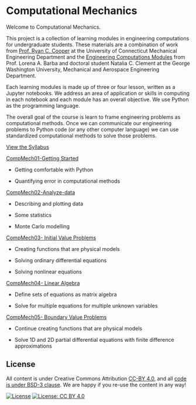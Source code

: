 # Computational Mechanics

Welcome to Computational Mechanics.  

This project is a collection of learning modules in engineering computations for
undergraduate students. These materials are a combination of work from [Prof.
Ryan C. Cooper](https://ryan-c-cooper.uconn.edu) at the University of
Connecticut Mechanical Engineering Department and the [Engineering Computations
Modules](https://github.com/engineersCode/EngComp) from Prof. Lorena A. Barba
and doctoral student Natalia C. Clement at the George Washington University,
Mechanical and Aerospace Engineering Department. 

Each learning modules is made up of three or four lesson, written as a Jupyter
notebooks. We address an area of application or skills in computing in each
notebook and each module has an overall objective. We use Python as the
programming language.

The overall goal of the course is learn to frame engineering problems as
computational methods. Once we can communicate our engineering problems to
Python code (or any other computer language) we can use standardized
computational methods to solve those problems. 

[View the Syllabus](./syllabus.html)

[CompMech01-Getting
Started](https://github.uconn.edu/rcc02007/CompMech01-Getting-started)

- Getting comfortable with Python

- Quantifying error in computational methods

[CompMech02-Analyze-data](https://github.uconn.edu/rcc02007/CompMech02-Analyze-data)

- Describing and plotting data

- Some statistics

- Monte Carlo modelling

[CompMech03- Initial Value
Problems](https://github.uconn.edu/rcc02007/CompMech03-IVPs)

- Creating functions that are physical models

- Solving ordinary differential equations

- Solving nonlinear equations

[CompMech04- Linear
Algebra](https://github.uconn.edu/rcc02007/CompMech04-LinearAlgebra)

- Define sets of equations as matrix algebra

- Solve for multiple equations for multiple unknown variables

[CompMech05- Boundary Value
Problems](https://github.uconn.edu/rcc02007/CompMech05-BVPs)

- Continue creating functions that are physical models

- Solve 1D and 2D partial differential equations with finite difference
  approximations


## License

All content is under Creative Commons Attribution [CC-BY
4.0](https://creativecommons.org/licenses/by/4.0/legalcode.txt), and all [code
is under BSD-3
clause](https://github.uconn.edu/rcc02007/Computational_Mechanics/LICENSE). We are
happy if you re-use the content in any way!

[![License](https://img.shields.io/badge/License-BSD%203--Clause-blue.svg)](https://opensource.org/licenses/BSD-3-Clause)
[![License: CC BY
4.0](https://img.shields.io/badge/License-CC%20BY%204.0-lightgrey.svg)](https://creativecommons.org/licenses/by/4.0/)
